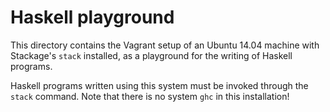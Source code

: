 # Haskell playground

This directory contains the Vagrant setup of an Ubuntu 14.04 machine
with Stackage's `stack` installed, as a playground for the writing of
Haskell programs.

Haskell programs written using this system must be invoked through the
`stack` command. Note that there is no system `ghc` in this
installation!


